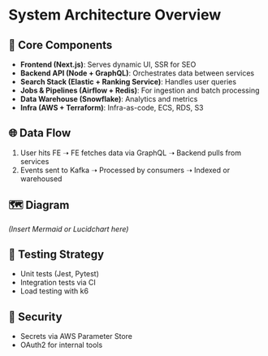 # System Architecture Overview

## 🧱 Core Components

* **Frontend (Next.js)**: Serves dynamic UI, SSR for SEO
* **Backend API (Node + GraphQL)**: Orchestrates data between services
* **Search Stack (Elastic + Ranking Service)**: Handles user queries
* **Jobs & Pipelines (Airflow + Redis)**: For ingestion and batch processing
* **Data Warehouse (Snowflake)**: Analytics and metrics
* **Infra (AWS + Terraform)**: Infra-as-code, ECS, RDS, S3

## 🌐 Data Flow


1. User hits FE ➝ FE fetches data via GraphQL ➝ Backend pulls from services
2. Events sent to Kafka ➝ Processed by consumers ➝ Indexed or warehoused

## 🗺 Diagram

*(Insert Mermaid or Lucidchart here)*

## 🧪 Testing Strategy

* Unit tests (Jest, Pytest)
* Integration tests via CI
* Load testing with k6

## 🔐 Security

* Secrets via AWS Parameter Store
* OAuth2 for internal tools